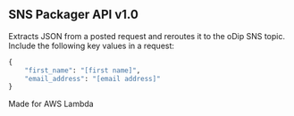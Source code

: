 ## SNS Packager API v1.0

Extracts JSON from a posted request and reroutes it to the oDip SNS topic.
Include the following key values in a request:

```python
{
	"first_name": "[first name]",
	"email_address": "[email address]"
}
```

Made for AWS Lambda
